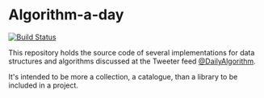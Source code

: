 # Algorithm-a-day
[![Build Status](https://travis-ci.org/pfcoperez/algorithmaday.svg?branch=master)](https://travis-ci.org/pfcoperez/algorithmaday)

This repository holds the source code of several implementations for data structures and algorithms discussed at the Tweeter feed [@DailyAlgorithm](https://twitter.com/DailyAlgorithm).

It's intended to be more a collection, a catalogue, than a library to be included in a project.
